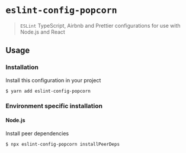 # `eslint-config-popcorn`

> `ESLint` TypeScript, Airbnb and Prettier configurations for use with Node.js and React

## Usage


### Installation 

Install this configuration in your project 

```sh
$ yarn add eslint-config-popcorn
```

### Environment specific installation

#### Node.js

Install peer dependencies 

```sh
$ npx eslint-config-popcorn installPeerDeps
```
